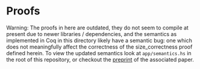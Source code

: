 # Proofs

Warning: The proofs in here are outdated, they do not seem to compile at present
due to newer libraries / dependencies, and the semantics as implemented in Coq
in this directory likely have a semantic bug: one which does not meaningfully
affect the correctness of the size_correctness proof defined herein. To
view the updated semantics look at `app/semantics.hs` in the root of this
repository, or checkout the [preprint](https://cronburg.com/papers/floorplan19.pdf)
of the associated paper.

